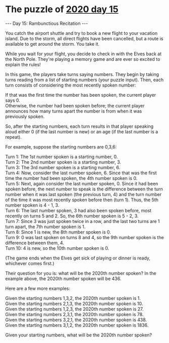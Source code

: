 # The puzzle of [2020 day 15](https://adventofcode.com/2020/day/15)

--- Day 15: Rambunctious Recitation ---

You catch the airport shuttle and try to book a new flight to your vacation island. Due to the storm, all direct flights have been cancelled, but a route is available to get around the storm. You take it.

While you wait for your flight, you decide to check in with the Elves back at the North Pole. They're playing a memory game and are ever so excited to explain the rules!

In this game, the players take turns saying numbers. They begin by taking turns reading from a list of starting numbers (your puzzle input). Then, each turn consists of considering the most recently spoken number:

If that was the first time the number has been spoken, the current player says 0.\
Otherwise, the number had been spoken before; the current player announces how many turns apart the number is from when it was previously spoken.

So, after the starting numbers, each turn results in that player speaking aloud either 0 (if the last number is new) or an age (if the last number is a repeat).

For example, suppose the starting numbers are 0,3,6:

Turn 1: The 1st number spoken is a starting number, 0.\
Turn 2: The 2nd number spoken is a starting number, 3.\
Turn 3: The 3rd number spoken is a starting number, 6.\
Turn 4: Now, consider the last number spoken, 6. Since that was the first time the number had been spoken, the 4th number spoken is 0.\
Turn 5: Next, again consider the last number spoken, 0. Since it had been spoken before, the next number to speak is the difference between the turn number when it was last spoken (the previous turn, 4) and the turn number of the time it was most recently spoken before then (turn 1). Thus, the 5th number spoken is 4 - 1, 3.\
Turn 6: The last number spoken, 3 had also been spoken before, most recently on turns 5 and 2. So, the 6th number spoken is 5 - 2, 3.\
Turn 7: Since 3 was just spoken twice in a row, and the last two turns are 1 turn apart, the 7th number spoken is 1.\
Turn 8: Since 1 is new, the 8th number spoken is 0.\
Turn 9: 0 was last spoken on turns 8 and 4, so the 9th number spoken is the difference between them, 4.\
Turn 10: 4 is new, so the 10th number spoken is 0.

(The game ends when the Elves get sick of playing or dinner is ready, whichever comes first.)

Their question for you is: what will be the 2020th number spoken? In the example above, the 2020th number spoken will be 436.

Here are a few more examples:

Given the starting numbers 1,3,2, the 2020th number spoken is 1.\
Given the starting numbers 2,1,3, the 2020th number spoken is 10.\
Given the starting numbers 1,2,3, the 2020th number spoken is 27.\
Given the starting numbers 2,3,1, the 2020th number spoken is 78.\
Given the starting numbers 3,2,1, the 2020th number spoken is 438.\
Given the starting numbers 3,1,2, the 2020th number spoken is 1836.

Given your starting numbers, what will be the 2020th number spoken?
